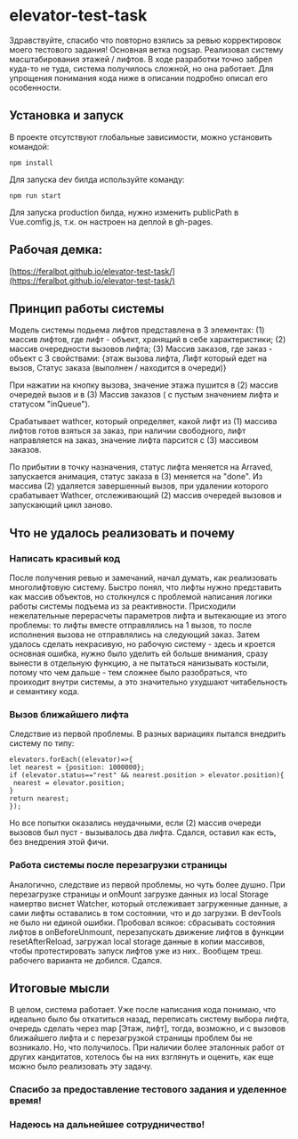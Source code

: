 # elevator-test-task

Здравствуйте, спасибо что повторно взялись за ревью корректировок моего тестового задания!
Основная ветка nogsap.
Реализовал систему масштабирования этажей / лифтов. В ходе разработки точно забрел куда-то не туда, система получилось сложной, но она работает. Для упрощения понимания кода ниже в описании подробно описал его особенности.

## Установка и запуск

В проекте отсутствуют глобальные зависимости, можно установить командой:

```
npm install
```

Для запуска dev билда используйте команду:

```
npm run start
```

Для запуска production билда, нужно изменить publicPath в Vue.comfig.js, т.к. он настроен на деплой в gh-pages.

## Рабочая демка:

[https://feralbot.github.io/elevator-test-task/](https://feralbot.github.io/elevator-test-task/)

## Принцип работы системы
Модель системы подьема лифтов представлена в 3 элементах: 
(1) массив лифтов, где лифт - объект, хранящий в себе характеристики; 
(2) массив очередности вызовов лифта;
(3) Массив заказов, где заказ - объект с 3 свойствами:  {этаж вызова лифта, Лифт который едет на вызов, Статус заказа (выполнен / находится в очереди)}

При нажатии на кнопку вызова, значение этажа пушится в (2) массив очередей вызов и в (3) Массив заказов ( с пустым значением лифта и статусом "inQueue").

Срабатывает wathcer, который определяет, какой лифт из (1) массива лифтов готов взяться за заказ, при наличии свободного, лифт направляется на заказ, значение лифта парсится с (3) массивом  заказов.

По прибытии в точку назначения, статус лифта меняется на Arraved, запускается анимация, статус заказа в (3) меняется на "done". Из массива (2) удаляется завершенный вызов,
при удалении которого срабатывает Wathcer, отслеживающий (2) массив очередей вызовов и запускающий цикл заново.

## Что не удалось реализовать и почему
### Написать красивый код

После получения ревью и замечаний, начал думать, как реализовать многолифтовую систему. Быстро понял, что лифты нужно представить как массив объектов, но столкнулся с проблемой написания логики работы системы подъема из за реактивности. Присходили нежелательные перерасчеты  параметров  лифта и вытекающие из этого проблемы: то лифты вместе отправлялись на 1 вызов, то после исполнения вызова не отправлялись на следующий заказ. Затем удалось сделать некрасивую, но рабочую систему  - здесь и кроется основная ошибка, нужно было уделить ей больше внимания, сразу вынести в отдельную функцию, а не пытаться нанизывать костыли, потому что чем дальше - тем сложнее было разобраться, что проиходит внутри системы, а это значительно ухудшают читабельность и семантику кода.

### Вызов ближайшего лифта

Следствие из первой проблемы.
В разных вариациях пытался внедрить систему по типу:
```
elevators.forEach((elevator)=>{
let nearest = {position: 1000000};
if (elevator.status=="rest" && nearest.position > elevator.position){
 nearest = elevator.position;
}
return nearest;
});
```
Но все попытки оказались неудачными, если (2) массив очереди вызовов был пуст - вызывалось два лифта. Сдался, оставил как есть, без внедрения этой фичи.

### Работа системы после перезагрузки страницы

Аналогично, следствие из первой проблемы, но чуть более душно.
При перезагрузке страницы и onMount загрузке данных из local Storage намертво виснет Watcher, который отслеживает загруженные данные, а сами лифты оставались в том состоянии, что и до загрузки. В devTools не было ни единой ошибки.
Пробовал всякое: сбрасывать состояния лифтов в onBeforeUnmount, перезапускать движение лифтов в функции resetAfterReload, загружал local storage данные в копии массивов, чтобы протестировать запуск лифтов уже из них..
 Вообщем треш. рабочего варианта не добился. Сдался.




## Итоговые мысли
В целом, система работает.
Уже после написания кода понимаю, что идеально было бы откатиться назад, переписать систему выбора лифта, очередь сделать через map [Этаж, лифт], тогда, возможно, и с вызовов ближайшего лифта и с перезагрузкой страницы проблем бы не возникало. Но, что получилось. 
При наличии более эталонных работ от других кандитатов, хотелось бы на них взглянуть и оценить, как еще можно было реализовать эту задачу.


### Спасибо за предоставление тестового задания и уделенное время! 
### Надеюсь на дальнейшее сотрудничество!
